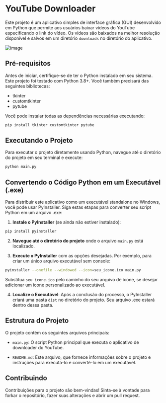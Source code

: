# YouTube Downloader

Este projeto é um aplicativo simples de interface gráfica (GUI) desenvolvido em Python que permite aos usuários baixar vídeos do YouTube especificando o link do vídeo. Os vídeos são baixados na melhor resolução disponível e salvos em um diretório `downloads` no diretório do aplicativo.

![image](https://github.com/brunomenditti/YouDownload/assets/80489647/c4db13d9-a6ed-4443-9b89-7498688fa3a6)


## Pré-requisitos

Antes de iniciar, certifique-se de ter o Python instalado em seu sistema. Este projeto foi testado com Python 3.8+. Você também precisará das seguintes bibliotecas:

- tkinter
- customtkinter
- pytube

Você pode instalar todas as dependências necessárias executando:

```bash
pip install tkinter customtkinter pytube
```

## Executando o Projeto

Para executar o projeto diretamente usando Python, navegue até o diretório do projeto em seu terminal e execute:

```bash
python main.py
```

## Convertendo o Código Python em um Executável (.exe)

Para distribuir este aplicativo como um executável standalone no Windows, você pode usar PyInstaller. Siga estas etapas para converter seu script Python em um arquivo .exe:

1. **Instale o PyInstaller** (se ainda não estiver instalado):

```bash
pip install pyinstaller
```

2. **Navegue até o diretório do projeto** onde o arquivo `main.py` está localizado.

3. **Execute o PyInstaller** com as opções desejadas. Por exemplo, para criar um único arquivo executável sem console:

```bash
pyinstaller --onefile --windowed --icon=seu_icone.ico main.py
```

Substitua `seu_icone.ico` pelo caminho do seu arquivo de ícone, se desejar adicionar um ícone personalizado ao executável.

4. **Localize o Executável**: Após a conclusão do processo, o PyInstaller criará uma pasta `dist` no diretório do projeto. Seu arquivo .exe estará dentro dessa pasta.

## Estrutura do Projeto

O projeto contém os seguintes arquivos principais:

- `main.py`: O script Python principal que executa o aplicativo de downloader do YouTube.

- `README.md`: Este arquivo, que fornece informações sobre o projeto e instruções para executá-lo e convertê-lo em um executável.

## Contribuindo

Contribuições para o projeto são bem-vindas! Sinta-se à vontade para forkar o repositório, fazer suas alterações e abrir um pull request.
